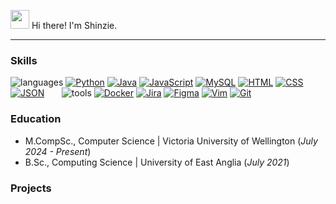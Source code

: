 <img src = "https://raw.githubusercontent.com/MartinHeinz/MartinHeinz/master/wave.gif" width = 30px> Hi there! I'm Shinzie.

---

### Skills

![languages](https://img.shields.io/static/v1?label=&message=languages:&color=111&style=flat-square)
[![Python](https://img.shields.io/badge/Python-3776AB?logo=python&logoColor=fff)](#)
[![Java](https://img.shields.io/badge/Java-%23ED8B00.svg?logo=openjdk&logoColor=white)](#)
[![JavaScript](https://img.shields.io/badge/JavaScript-F7DF1E?logo=javascript&logoColor=000)](#)
[![MySQL](https://img.shields.io/badge/MySQL-4479A1?logo=mysql&logoColor=fff)](#)
[![HTML](https://img.shields.io/badge/HTML-%23E34F26.svg?logo=html5&logoColor=white)](#)
[![CSS](https://img.shields.io/badge/CSS-1572B6?logo=css3&logoColor=fff)](#)
[![JSON](https://img.shields.io/badge/JSON-000?logo=json&logoColor=fff)](#)
&nbsp;
&nbsp;
&nbsp;
![tools](https://img.shields.io/static/v1?label=&message=tools:&color=111&style=flat-square)
[![Docker](https://img.shields.io/badge/Docker-2496ED?logo=docker&logoColor=fff)](#)
[![Jira](https://img.shields.io/badge/Jira-0052CC?logo=jira&logoColor=fff)](#)
[![Figma](https://img.shields.io/badge/Figma-F24E1E?logo=figma&logoColor=white)](#)
[![Vim](https://img.shields.io/badge/Vim-%2311AB00.svg?logo=vim&logoColor=white)](#)
[![Git](https://img.shields.io/badge/Git-F05032?logo=git&logoColor=fff)](#)

### Education

- M.CompSc., Computer Science | Victoria University of Wellington (_July 2024 - Present_)
- B.Sc., Computing Science | University of East Anglia (_July 2021_)

### Projects
